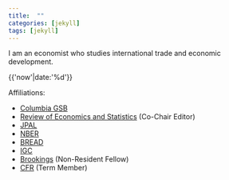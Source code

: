 ```yaml
---
title:  ""
categories: [jekyll]
tags: [jekyll]
---
```

I am an economist who studies international trade and economic development. 

{{'now'|date:'%d'}}

Affiliations:
- [Columbia GSB](https://www8.gsb.columbia.edu/)
- [Review of Economics and Statistics](https://www.mitpressjournals.org/loi/rest) (Co-Chair Editor)
- [JPAL](https://www.povertyactionlab.org/)
- [NBER](https://nber.org/)
- [BREAD](http://ibread.org/bread/)
- [IGC](https://www.theigc.org/)
- [Brookings](https://www.brookings.edu/) (Non-Resident Fellow)
- [CFR](https://www.cfr.org/) (Term Member)
